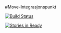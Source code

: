 #Move-Integrasjonspunkt

[![Build Status](https://travis-ci.org/difi/move-integrasjonspunkt.svg?branch=master)](https://travis-ci.org/difi/move-integrasjonspunkt)

[![Stories in Ready](https://badge.waffle.io/difi/move-integrasjonspunkt.png?label=ready&title=Ready)](https://waffle.io/difi/move-integrasjonspunkt)
